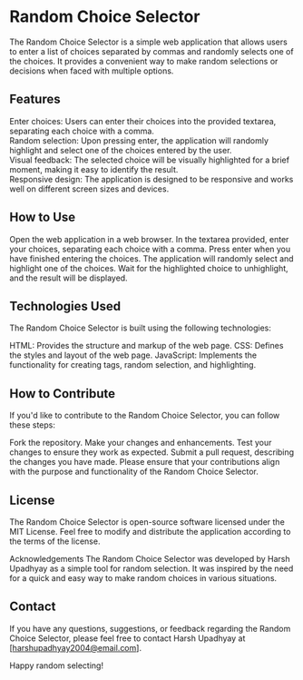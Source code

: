# Random Choice Selector
The Random Choice Selector is a simple web application that allows users to enter a list of choices separated by commas and randomly selects one of the choices. It provides a convenient way to make random selections or decisions when faced with multiple options.

## Features
Enter choices: Users can enter their choices into the provided textarea, separating each choice with a comma.  
Random selection: Upon pressing enter, the application will randomly highlight and select one of the choices entered by the user.  
Visual feedback: The selected choice will be visually highlighted for a brief moment, making it easy to identify the result.  
Responsive design: The application is designed to be responsive and works well on different screen sizes and devices.

## How to Use
Open the web application in a web browser.
In the textarea provided, enter your choices, separating each choice with a comma.
Press enter when you have finished entering the choices.
The application will randomly select and highlight one of the choices.
Wait for the highlighted choice to unhighlight, and the result will be displayed.

## Technologies Used
The Random Choice Selector is built using the following technologies:

HTML: Provides the structure and markup of the web page.
CSS: Defines the styles and layout of the web page.
JavaScript: Implements the functionality for creating tags, random selection, and highlighting.

## How to Contribute
If you'd like to contribute to the Random Choice Selector, you can follow these steps:

Fork the repository.
Make your changes and enhancements.
Test your changes to ensure they work as expected.
Submit a pull request, describing the changes you have made.
Please ensure that your contributions align with the purpose and functionality of the Random Choice Selector.

## License
The Random Choice Selector is open-source software licensed under the MIT License. Feel free to modify and distribute the application according to the terms of the license.

Acknowledgements
The Random Choice Selector was developed by Harsh Upadhyay as a simple tool for random selection. It was inspired by the need for a quick and easy way to make random choices in various situations.

## Contact
If you have any questions, suggestions, or feedback regarding the Random Choice Selector, please feel free to contact Harsh Upadhyay at [harshupadhyay2004@email.com].

Happy random selecting!




